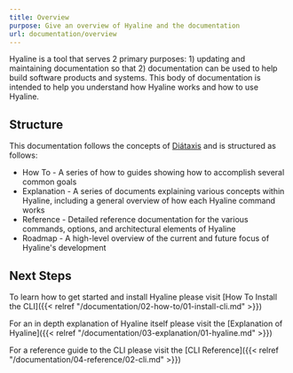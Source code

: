 ```yaml
---
title: Overview
purpose: Give an overview of Hyaline and the documentation
url: documentation/overview
---
```

Hyaline is a tool that serves 2 primary purposes: 1) updating and maintaining documentation so that 2) documentation can be used to help build software products and systems. This body of documentation is intended to help you understand how Hyaline works and how to use Hyaline.

## Structure
This documentation follows the concepts of [Diátaxis](https://diataxis.fr/) and is structured as follows:

* How To - A series of how to guides showing how to accomplish several common goals
* Explanation - A series of documents explaining various concepts within Hyaline, including a general overview of how each Hyaline command works
* Reference - Detailed reference documentation for the various commands, options, and architectural elements of Hyaline
* Roadmap - A high-level overview of the current and future focus of Hyaline's development

## Next Steps
To learn how to get started and install Hyaline please visit [How To Install the CLI]({{< relref "/documentation/02-how-to/01-install-cli.md" >}})

For an in depth explanation of Hyaline itself please visit the [Explanation of Hyaline]({{< relref "/documentation/03-explanation/01-hyaline.md" >}})

For a reference guide to the CLI please visit the [CLI Reference]({{< relref "/documentation/04-reference/02-cli.md" >}})